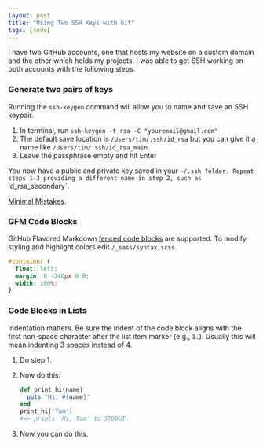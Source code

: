 ```yaml
---
layout: post
title: "Using Two SSH Keys with Git"
tags: [code]
---
```


I have two GitHub accounts, one that hosts my website on a custom domain and the other which holds my projects. I was able to get SSH working on both accounts with the following steps.

### Generate two pairs of keys

Running the `ssh-keygen` command will allow you to name and save an SSH keypair.

1. In terminal, run `ssh-keygen -t rsa -C "youremail@gmail.com"`
2. The default save location is `/Users/tim/.ssh/id_rsa` but you can give it a name like `/Users/tim/.ssh/id_rsa_main`
3. Leave the passphrase empty and hit Enter

You now have a public and private key saved in your `~/.ssh folder. Repeat steps 1-3 providing a different name in step 2, such as `id_rsa_secondary`.




[Minimal Mistakes](https://mmistakes.github.io/minimal-mistakes/markup-syntax-highlighting).

### GFM Code Blocks

GitHub Flavored Markdown [fenced code blocks](https://help.github.com/articles/creating-and-highlighting-code-blocks/) are supported. To modify styling and highlight colors edit `/_sass/syntax.scss`.

```css
#container {
  float: left;
  margin: 0 -240px 0 0;
  width: 100%;
}
```

### Code Blocks in Lists

Indentation matters. Be sure the indent of the code block aligns with the first non-space character after the list item marker (e.g., `1.`). Usually this will mean indenting 3 spaces instead of 4.

1. Do step 1.
2. Now do this:

   ```ruby
   def print_hi(name)
     puts "Hi, #{name}"
   end
   print_hi('Tom')
   #=> prints 'Hi, Tom' to STDOUT.
   ```

3. Now you can do this.
